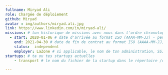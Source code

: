 ```yaml
---
fullname: Miryad Ali 
role: Chargée de déploiement
github: Miryad
avatar : img/authors/miryad.ali.jpg
link: https://www.linkedin.com/in/miryad-ali/ 
missions: # ton historique de missions avec nous dans l'ordre chronologique. Remplis déjà la première pour commencer !
  - start: 2020-01-06 # date d'arrivée au format ISO (AAAA-MM-JJ) - pense à bien garder les '' !
    end: 2021-04-30 # date de fin de contrat au format ISO (AAAA-MM-JJ) - pense à bien garder les '' !
    status:  independent
    employer: LaZone # si applicable, le nom de ton administration, SSII, etc.
startups: # ta ou tes startups actuelles
    - transport # le nom du fichier de la startup dans le répertoire /content/_startups/ sans l'extension .md

---
```


